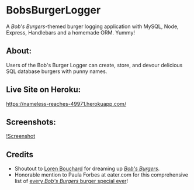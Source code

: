 # BobsBurgerLogger
A *Bob's Burgers*-themed burger logging application with MySQL, Node, Express, Handlebars and a homemade ORM. Yummy!

## About: 
Users of the Bob's Burger Logger can create, store, and devour delicious SQL database burgers with punny names.

## Live Site on Heroku:
https://nameless-reaches-49971.herokuapp.com/

## Screenshots:
[!Screenshot](https://github.com/reneegrinnell/BobsBurgerLogger/public/assets/images/screenshot.PNG)

## Credits
* Shoutout to [Loren Bouchard](https://en.wikipedia.org/wiki/Loren_Bouchard) for dreaming up [*Bob's Burgers*](https://en.wikipedia.org/wiki/Bob%27s_Burgers).
* Honorable mention to Paula Forbes at eater.com for this comprehensive list of [every *Bob's Burgers* burger special ever](https://www.eater.com/2011/4/27/6684143/every-burger-special-ever-from-bobs-burgers)!
